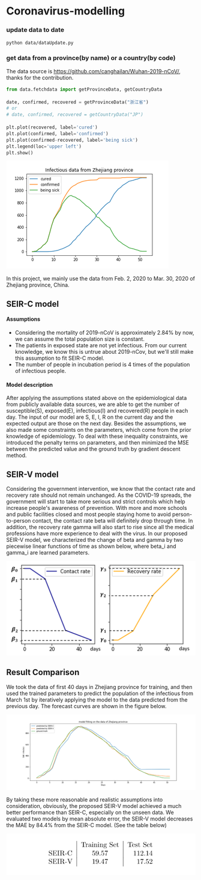 # Coronavirus-modelling

### update data to date
```
python data/dataUpdate.py
```

### get data from a province(by name) or a country(by code)
The data source is https://github.com/canghailan/Wuhan-2019-nCoV/, thanks for the contribution.

```python
from data.fetchdata import getProvinceData, getCountryData

date, confirmed, recovered = getProvinceData("浙江省")
# or
# date, confirmed, recovered = getCountryData("JP")

plt.plot(recovered, label='cured')
plt.plot(confirmed, label='confirmed')
plt.plot(confirmed-recovered, label='being sick')
plt.legend(loc='upper left')
plt.show()
```

![](pic/Figure_1.png)

In this project, we mainly use the data from Feb. 2, 2020 to Mar. 30, 2020 of Zhejiang province, China.

## SEIR-C model
#### Assumptions
- Considering the mortality of 2019-nCoV is approximately 2.84\% by now, we can assume the total population size is constant.
- The patients in exposed state are not yet infectious. From our current knowledge, we know this is untrue about 2019-nCov, but we'll still make this assumption to fit SEIR-C model.
- The number of people in incubation period is 4 times of the population of infectious people.

#### Model description
After applying the assumptions stated above on the epidemiological data from publicly available data sources, we are able to get the number of susceptible(S), exposed(E), infectious(I) and recovered(R) people in each day. The input of our model are S, E, I, R on the current day and the expected output are those on the next day. 
Besides the assumptions, we also made some constraints on the parameters, which come from the prior knowledge of epidemiology. To deal with these inequality constraints, we introduced the penalty terms on parameters, and then minimized the MSE between the predicted value and the ground truth by gradient descent method.

## SEIR-V model
Considering the government intervention, we know that the contact rate and recovery rate should not remain unchanged. As the COVID-19 spreads, the government will start to take more serious and strict controls which help increase people's awareness of prevention. With more and more schools and public facilities closed and most people staying home to avoid person-to-person contact, the contact rate beta will definitely drop through time. In addition, the recovery rate gamma will also start to rise since all the medical professions have more experience to deal with the virus. In our proposed SEIR-V model, we characterized the change of beta and gamma by two piecewise linear functions of time as shown below, where beta_i and gamma_i are learned parameters.

![](pic/beta_gamma.png)

## Result Comparison
We took the data of first 40 days in Zhejiang province for training, and then used the trained parameters to predict the population of the infectious from March 1st by iteratively applying the model to the data predicted from the previous day. The forecast curves are shown in the figure below.

![](pic/zhejiang.png)

By taking these more reasonable and realistic assumptions into consideration, obviously, the proposed SEIR-V model achieved a much better performance than SEIR-C, especially on the unseen data. We evaluated two models by mean absolute error, the SEIR-V model decreases the MAE by 84.4% from the SEIR-C model. (See the table below)

![](pic/MAE.png)
